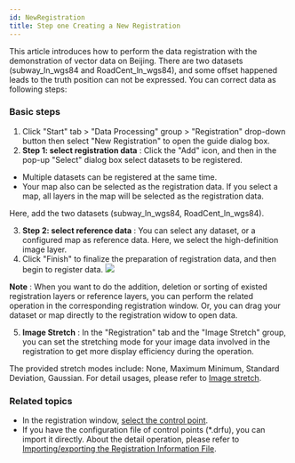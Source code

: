 ```yaml
---
id: NewRegistration
title: Step one Creating a New Registration
---
```

This article introduces how to perform the data registration with the
demonstration of vector data on Beijing. There are two datasets
(subway_ln_wgs84 and RoadCent_ln_wgs84), and some offset happened leads to the
truth position can not be expressed. You can correct data as following steps:

### Basic steps

1. Click "Start" tab > "Data Processing" group > "Registration" drop-down button then select "New Registration" to open the guide dialog box. 
2. **Step 1: select registration data** : Click the "Add" icon, and then in the pop-up "Select" dialog box select datasets to be registered. 
* Multiple datasets can be registered at the same time.
* Your map also can be selected as the registration data. If you select a map, all layers in the map will be selected as the registration data.

Here, add the two datasets (subway_ln_wgs84, RoadCent_ln_wgs84).

3. **Step 2: select reference data** : You can select any dataset, or a configured map as reference data. Here, we select the high-definition image layer.
4. Click "Finish" to finalize the preparation of registration data, and then begin to register data.
![](img/RegistrationWin.png)

**Note** : When you want to do the addition, deletion or sorting of existed
registration layers or reference layers, you can perform the related operation
in the corresponding registration window. Or, you can drag your dataset or map
directly to the registration widow to open data.

5. **Image Stretch** : In the "Registration" tab and the "Image Stretch" group, you can set the stretching mode for your image data involved in the registration to get more display efficiency during the operation. 

The provided stretch modes include: None, Maximum Minimum, Standard Deviation,
Gaussian. For detail usages, please refer to [Image stretch](../../Visualization/VisualSetting/Imagegroup#1).

###  Related topics

* In the registration window, [select the control point](Poniting).
* If you have the configuration file of control points (*.drfu), you can import it directly. About the detail operation, please refer to [Importing/exporting the Registration Information File](importGCP).


